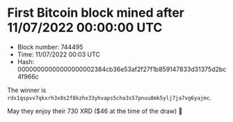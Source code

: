 # First Bitcoin block mined after 11/07/2022 00:00:00 UTC

* Block number: 744495
* Time: 11/07/2022 00:03 UTC
* Hash: 00000000000000000002384cb36e53af2f27f1b859147833d31375d2bc4f966c

The winner is `rdx1qspvv7qkxrh3x8s2f8kzhx33yhvaps5cha3s57pnuu8mk5ylj7ja7vg6yajmc`.

May they enjoy their 730 XRD ($46 at the time of the draw) 🙏